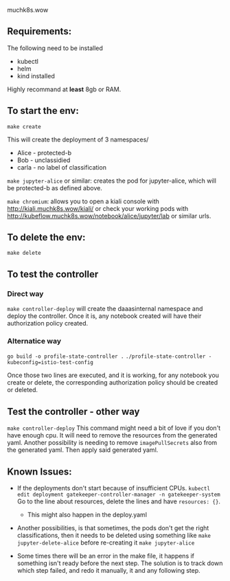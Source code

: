 muchk8s.wow

## Requirements: 
The following need to be installed
- kubectl
- helm
- kind installed

Highly recommand at **least** 8gb or RAM. 

## To start the env:
`make create`

This will create the deployment of 3 namespaces/
- Alice - protected-b
- Bob - unclassidied
- carla - no label of classification

`make jupyter-alice` or similar: creates the pod for jupyter-alice, which will be protected-b as defined above.

`make chromium`: allows you to open a kiali console with http://kiali.muchk8s.wow/kiali/
or check your working pods with http://kubeflow.muchk8s.wow/notebook/alice/jupyter/lab or similar urls.


## To delete the env:
`make delete`

## To test the controller 
### Direct way
`make controller-deploy` will create the daaasinternal namespace and deploy the controller. Once it is, any notebook created will have their authorization policy created.

### Alternatice way
`go build -o profile-state-controller .`
`./profile-state-controller -kubeconfig=istio-test-config`

Once those two lines are executed, and it is working, for any notebook you create or delete, the corresponding authorization policy should be created or deleted.

## Test the controller - other way
`make controller-deploy`
This command might need a bit of love if you don't have enough cpu. It will need to remove the resources from the generated yaml. Another possibility is needing to remove `imagePullSecrets` also from the generated yaml. Then apply said generated yaml.

## Known Issues:
- If the deployments don't start because of insufficient CPUs.
`kubectl edit deployment gatekeeper-controller-manager -n gatekeeper-system`
Go to the line about resources, delete the lines and have `resources: {}`.  
  - This might also happen in the deploy.yaml

- Another possibilities, is that sometimes, the pods don't get the right classifications, then it needs to be deleted using something like `make jupyter-delete-alice` before re-creating it `make jupyter-alice` 

- Some times there will be an error in the make file, it happens if something isn't ready before the next step. 
The solution is to track down which step failed, and redo it manually, it and any following step.
